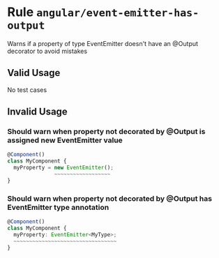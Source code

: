 # Rule `angular/event-emitter-has-output`

Warns if a property of type EventEmitter doesn't have an @Output decorator to avoid mistakes

## Valid Usage

No test cases

## Invalid Usage

### Should warn when property not decorated by @Output is assigned new EventEmitter value

```ts
@Component()
class MyComponent {
  myProperty = new EventEmitter();
               ~~~~~~~~~~~~~~~~~~
}
```

### Should warn when property not decorated by @Output has EventEmitter type annotation

```ts
@Component()
class MyComponent {
  myProperty: EventEmitter<MyType>;
  ~~~~~~~~~~~~~~~~~~~~~~~~~~~~~~~~~
}
```
